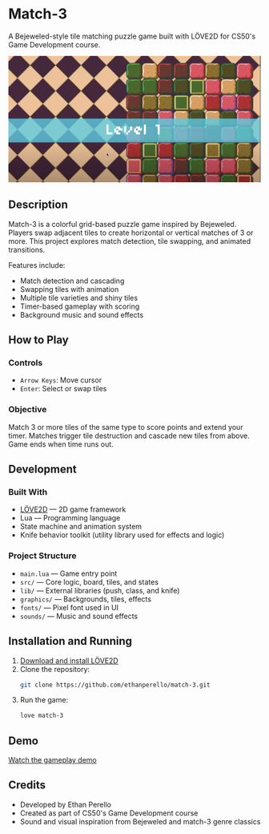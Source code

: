 # Match-3

A Bejeweled-style tile matching puzzle game built with LÖVE2D for CS50's Game Development course.

![Match-3 Screenshot](screenshots/screenshot.png)

## Description

Match-3 is a colorful grid-based puzzle game inspired by Bejeweled. Players swap adjacent tiles to create horizontal or vertical matches of 3 or more. This project explores match detection, tile swapping, and animated transitions.

Features include:

- Match detection and cascading
- Swapping tiles with animation
- Multiple tile varieties and shiny tiles
- Timer-based gameplay with scoring
- Background music and sound effects

## How to Play

### Controls

- `Arrow Keys`: Move cursor  
- `Enter`: Select or swap tiles  

### Objective

Match 3 or more tiles of the same type to score points and extend your timer. Matches trigger tile destruction and cascade new tiles from above. Game ends when time runs out.

## Development

### Built With

- [LÖVE2D](https://love2d.org/) — 2D game framework  
- Lua — Programming language  
- State machine and animation system  
- Knife behavior toolkit (utility library used for effects and logic)

### Project Structure

- `main.lua` — Game entry point  
- `src/` — Core logic, board, tiles, and states  
- `lib/` — External libraries (push, class, and knife)  
- `graphics/` — Backgrounds, tiles, effects  
- `fonts/` — Pixel font used in UI  
- `sounds/` — Music and sound effects

## Installation and Running

1. [Download and install LÖVE2D](https://love2d.org/)
2. Clone the repository:
   ```bash
   git clone https://github.com/ethanperello/match-3.git
   ```
3. Run the game:
   ```bash
   love match-3
   ```

## Demo

[Watch the gameplay demo](https://www.youtube.com/watch?v=uRAvr6jjvD4&t=2s)

## Credits

- Developed by Ethan Perello  
- Created as part of CS50's Game Development course  
- Sound and visual inspiration from Bejeweled and match-3 genre classics
